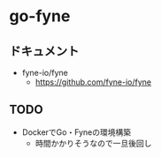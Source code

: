 # go-fyne
## ドキュメント
- fyne-io/fyne
    - https://github.com/fyne-io/fyne

## TODO
- DockerでGo・Fyneの環境構築
    - 時間かかりそうなので一旦後回し